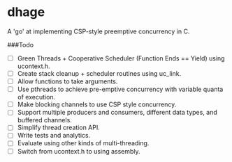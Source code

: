 # dhage
A 'go' at implementing CSP-style preemptive concurrency in C.

###Todo
- [ ] Green Threads + Cooperative Scheduler (Function Ends == Yield) using ucontext.h.
- [ ] Create stack cleanup + scheduler routines using uc\_link.
- [ ] Allow functions to take arguments.
- [ ] Use pthreads to achieve pre-emptive concurrency with variable quanta of execution.
- [ ] Make blocking channels to use CSP style concurrency.
- [ ] Support multiple producers and consumers, different data types, and buffered channels.
- [ ] Simplify thread creation API.
- [ ] Write tests and analytics.
- [ ] Evaluate using other kinds of multi-threading.
- [ ] Switch from ucontext.h to using assembly.
